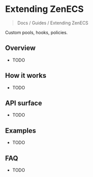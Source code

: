 # Extending ZenECS

> Docs / Guides / Extending ZenECS

Custom pools, hooks, policies.

## Overview

- TODO

## How it works

- TODO

## API surface

- TODO

## Examples

- TODO

## FAQ

- TODO
